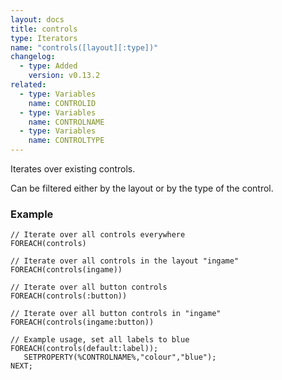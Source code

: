 ```yaml
---
layout: docs
title: controls
type: Iterators
name: "controls([layout][:type])"
changelog:
  - type: Added
    version: v0.13.2
related:
  - type: Variables
    name: CONTROLID
  - type: Variables
    name: CONTROLNAME
  - type: Variables
    name: CONTROLTYPE
---
```

Iterates over existing controls.

Can be filtered either by the layout or by the type of the control.

### Example
```
// Iterate over all controls everywhere
FOREACH(controls)

// Iterate over all controls in the layout "ingame"
FOREACH(controls(ingame))

// Iterate over all button controls
FOREACH(controls(:button))

// Iterate over all button controls in "ingame"
FOREACH(controls(ingame:button))

// Example usage, set all labels to blue
FOREACH(controls(default:label));
   SETPROPERTY(%CONTROLNAME%,"colour","blue");
NEXT;
```
